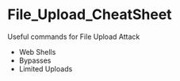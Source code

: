 # File_Upload_CheatSheet
Useful commands for File Upload Attack

- Web Shells
- Bypasses
- Limited Uploads
